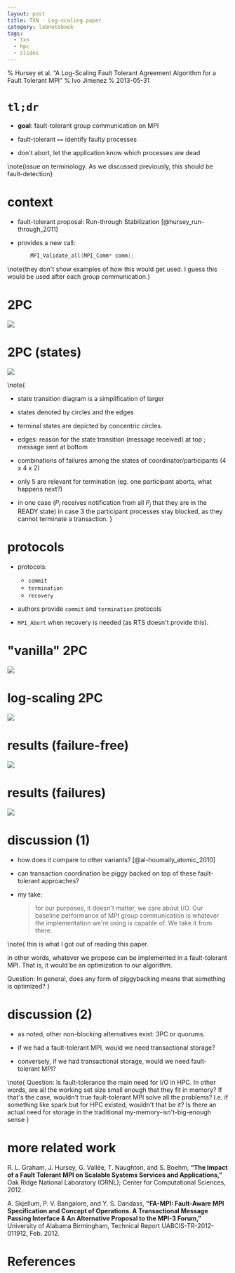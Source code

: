 ```yaml
---
layout: post
title: TXN - Log-scaling paper
category: labnotebook
tags:
  - txn
  - hpc
  - slides
---
```


% Hursey et al. “A Log-Scaling Fault Tolerant Agreement Algorithm for a Fault Tolerant MPI”
% Ivo Jimenez
% 2013-05-31

# `tl;dr`

  - **goal**: fault-tolerant group communication on MPI

  - fault-tolerant `==` identify faulty processes

  - don't abort, let the application know which processes are dead

\note{issue on terminology. As we discussed previously, this should be fault-detection}

# context

  - fault-tolerant proposal: Run-through Stabilization [@hursey_run-through_2011]

  - provides a new call:

    ```cpp
        MPI_Validate_all(MPI_Comm* comm);
    ```

\note{they don't show examples of how this would get used. I guess this would be used after each 
group communication.}

# 2PC

![][2pc]

# 2PC (states)

![][2pc-states]

\note{
  - state transition diagram is a simplification of larger

  - states denoted by circles and the edges

  - terminal states are depicted by concentric circles.

  - edges: reason for the state transition (message received) at top ; message sent at bottom

  - combinations of failures among the states of coordinator/participants (4 x 4 x 2)

  - only 5 are relevant for termination (eg. one participant aborts, what happens next?)

  - in one case ($P_i$ receives notification from all $P_j$ that they are in the READY state) in 
    case 3 the participant processes stay blocked, as they cannot terminate a transaction.
}

# protocols

  - protocols:
      - `commit`
      - `termination`
      - `recovery`

  - authors provide `commit` and `termination` protocols

  - `MPI_Abort` when recovery is needed (as RTS doesn't provide this).

# "vanilla" 2PC

![][2pc-linear]

# log-scaling 2PC

![][2pc-tree]

# results (failure-free)

![][2pc-results1]

# results (failures)

![][2pc-results2]

# discussion (1)

  - how does it compare to other variants? [@al-houmaily_atomic_2010]

  - can transaction coordination be piggy backed on top of these fault-tolerant approaches?

  - my take:

    > for our purposes, it doesn't matter, we care about I/O. Our baseline performance of MPI group 
    communication is whatever the implementation we're using is capable of. We take it from there.

\note{
  this is what I got out of reading this paper.

  in other words, whatever we propose can be implemented in a fault-tolerant MPI. That is, it would 
  be an optimization to our algorithm.

  Question: In general, does any form of piggybacking means that something is optimized?
}

# discussion (2)

  - as noted, other non-blocking alternatives exist: 3PC or quorums.

  - if we had a fault-tolerant MPI, would we need transactional storage?

  - conversely, if we had transactional storage, would we need fault-tolerant MPI?

\note{
  Question: Is fault-tolerance the main need for I/O in HPC. In other words, are all the working set 
  size small enough that they fit in memory? If that's the case, wouldn't true fault-tolerant MPI 
  solve all the problems? I.e. if something like spark but for HPC existed, wouldn't that be it? Is 
  there an actual need for storage in the traditional my-memory-isn't-big-enough sense
}

# more related work

R. L. Graham, J. Hursey, G. Vallée, T. Naughton, and S. Boehm, **“The Impact of a Fault Tolerant MPI 
on Scalable Systems Services and Applications,”** Oak Ridge National Laboratory (ORNL); Center for 
Computational Sciences, 2012.

A. Skjellum, P. V. Bangalore, and Y. S. Dandass, **“FA-MPI: Fault-Aware MPI Specification and 
Concept of Operations. A Transactional Message Passing Interface & An Alternative Proposal to the 
MPI-3 Forum,”** University of Alabama Birmingham, Technical Report UABCIS-TR-2012-011912, Feb. 2012. 

# References

[2pc]: _posts/images/2013-05-31-hursey-2pc.png
[2pc-states]: _posts/images/2013-05-31-hursey-2pc-states.png
[2pc-fail]: _posts/images/2013-05-31-hursey-2pc-states.png
[2pc-linear]: _posts/images/2013-05-31-hursey-2pc-linear.png
[2pc-tree]: _posts/images/2013-05-31-hursey-2pc-tree.png
[2pc-results1]: _posts/images/2013-05-31-hursey-2pc-failure-free.png
[2pc-results2]: _posts/images/2013-05-31-hursey-2pc-failures.png
